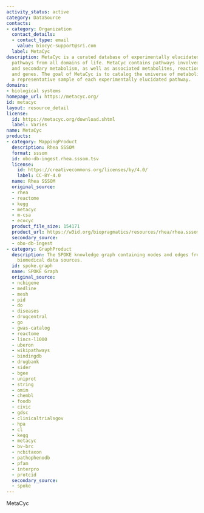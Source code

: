 ```yaml
---
activity_status: active
category: DataSource
contacts:
- category: Organization
  contact_details:
  - contact_type: email
    value: biocyc-support@sri.com
  label: MetaCyc
description: MetaCyc is a curated database of experimentally elucidated metabolic
  pathways from all domains of life. MetaCyc contains pathways involved in both primary
  and secondary metabolism, as well as associated metabolites, reactions, enzymes,
  and genes. The goal of MetaCyc is to catalog the universe of metabolism by storing
  a representative sample of each experimentally elucidated pathway.
domains:
- biological systems
homepage_url: https://metacyc.org/
id: metacyc
layout: resource_detail
license:
  id: https://metacyc.org/download.shtml
  label: Varies
name: MetaCyc
products:
- category: MappingProduct
  description: Rhea SSSOM
  format: sssom
  id: obo-db-ingest.rhea.sssom.tsv
  license:
    id: https://creativecommons.org/licenses/by/4.0/
    label: CC-BY-4.0
  name: Rhea SSSOM
  original_source:
  - rhea
  - reactome
  - kegg
  - metacyc
  - m-csa
  - ecocyc
  product_file_size: 154171
  product_url: https://w3id.org/biopragmatics/resources/rhea/rhea.sssom.tsv
  secondary_source:
  - obo-db-ingest
- category: GraphProduct
  description: The SPOKE knowledge graph containing nodes and edges from multiple
    biomedical data sources.
  id: spoke.graph
  name: SPOKE Graph
  original_source:
  - ncbigene
  - medline
  - mesh
  - pid
  - do
  - diseases
  - drugcentral
  - go
  - gwas-catalog
  - reactome
  - lincs-l1000
  - uberon
  - wikipathways
  - bindingdb
  - drugbank
  - sider
  - bgee
  - uniprot
  - string
  - omim
  - chembl
  - foodb
  - civic
  - gdsc
  - clinicaltrialsgov
  - hpa
  - cl
  - kegg
  - metacyc
  - bv-brc
  - ncbitaxon
  - pathophenodb
  - pfam
  - interpro
  - protcid
  secondary_source:
  - spoke
---
```

MetaCyc